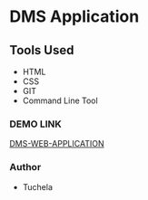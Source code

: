 # DMS Application

## Tools Used

- HTML
- CSS
- GIT
- Command Line Tool

### DEMO LINK

[DMS-WEB-APPLICATION](
https://tuchela.github.io/Frontend-assement/)

### Author

- Tuchela